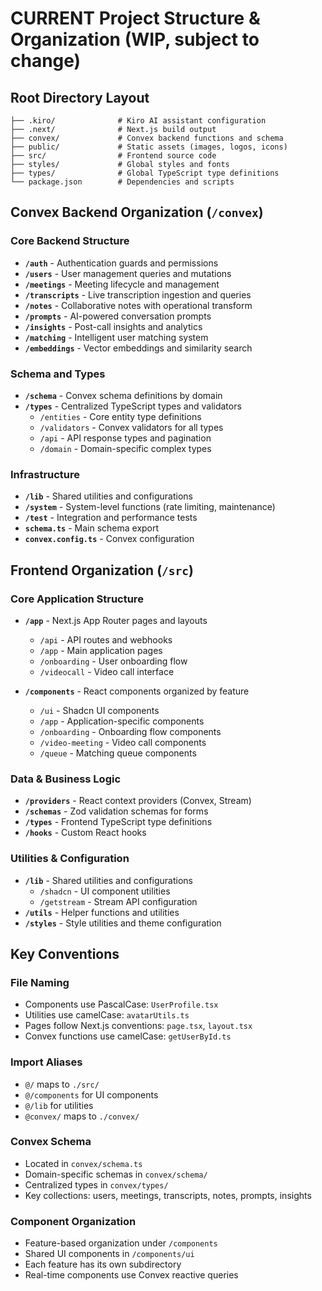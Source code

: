 # **CURRENT** Project Structure & Organization (WIP, subject to change)

## Root Directory Layout

```
├── .kiro/              # Kiro AI assistant configuration
├── .next/              # Next.js build output
├── convex/             # Convex backend functions and schema
├── public/             # Static assets (images, logos, icons)
├── src/                # Frontend source code
├── styles/             # Global styles and fonts
├── types/              # Global TypeScript type definitions
└── package.json        # Dependencies and scripts
```

## Convex Backend Organization (`/convex`)

### Core Backend Structure

- **`/auth`** - Authentication guards and permissions
- **`/users`** - User management queries and mutations
- **`/meetings`** - Meeting lifecycle and management
- **`/transcripts`** - Live transcription ingestion and queries
- **`/notes`** - Collaborative notes with operational transform
- **`/prompts`** - AI-powered conversation prompts
- **`/insights`** - Post-call insights and analytics
- **`/matching`** - Intelligent user matching system
- **`/embeddings`** - Vector embeddings and similarity search

### Schema and Types

- **`/schema`** - Convex schema definitions by domain
- **`/types`** - Centralized TypeScript types and validators
  - `/entities` - Core entity type definitions
  - `/validators` - Convex validators for all types
  - `/api` - API response types and pagination
  - `/domain` - Domain-specific complex types

### Infrastructure

- **`/lib`** - Shared utilities and configurations
- **`/system`** - System-level functions (rate limiting, maintenance)
- **`/test`** - Integration and performance tests
- **`schema.ts`** - Main schema export
- **`convex.config.ts`** - Convex configuration

## Frontend Organization (`/src`)

### Core Application Structure

- **`/app`** - Next.js App Router pages and layouts
  - `/api` - API routes and webhooks
  - `/app` - Main application pages
  - `/onboarding` - User onboarding flow
  - `/videocall` - Video call interface

- **`/components`** - React components organized by feature
  - `/ui` - Shadcn UI components
  - `/app` - Application-specific components
  - `/onboarding` - Onboarding flow components
  - `/video-meeting` - Video call components
  - `/queue` - Matching queue components

### Data & Business Logic

- **`/providers`** - React context providers (Convex, Stream)
- **`/schemas`** - Zod validation schemas for forms
- **`/types`** - Frontend TypeScript type definitions
- **`/hooks`** - Custom React hooks

### Utilities & Configuration

- **`/lib`** - Shared utilities and configurations
  - `/shadcn` - UI component utilities
  - `/getstream` - Stream API configuration
- **`/utils`** - Helper functions and utilities
- **`/styles`** - Style utilities and theme configuration

## Key Conventions

### File Naming

- Components use PascalCase: `UserProfile.tsx`
- Utilities use camelCase: `avatarUtils.ts`
- Pages follow Next.js conventions: `page.tsx`, `layout.tsx`
- Convex functions use camelCase: `getUserById.ts`

### Import Aliases

- `@/` maps to `./src/`
- `@/components` for UI components
- `@/lib` for utilities
- `@convex/` maps to `./convex/`

### Convex Schema

- Located in `convex/schema.ts`
- Domain-specific schemas in `convex/schema/`
- Centralized types in `convex/types/`
- Key collections: users, meetings, transcripts, notes, prompts, insights

### Component Organization

- Feature-based organization under `/components`
- Shared UI components in `/components/ui`
- Each feature has its own subdirectory
- Real-time components use Convex reactive queries
